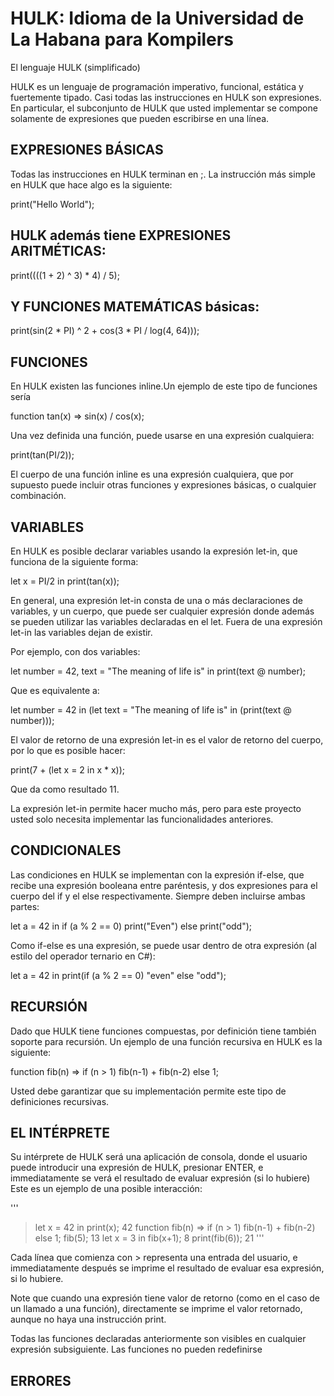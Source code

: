# HULK: Idioma de la Universidad de La Habana para Kompilers

El lenguaje HULK (simplificado)

HULK es un lenguaje de programación imperativo, funcional, estática y fuertemente tipado. Casi todas las instrucciones en HULK son expresiones. En particular, el subconjunto de HULK que usted implementar se compone solamente de expresiones que pueden escribirse en una línea.

## EXPRESIONES BÁSICAS
Todas las instrucciones en HULK terminan en ;. La instrucción más simple en HULK que hace algo es la siguiente:

print("Hello World");

## HULK además tiene EXPRESIONES ARITMÉTICAS:

print((((1 + 2) ^ 3) * 4) / 5);

## Y FUNCIONES MATEMÁTICAS básicas:

print(sin(2 * PI) ^ 2 + cos(3 * PI / log(4, 64)));

## FUNCIONES
En HULK existen las funciones inline.Un ejemplo de este tipo de funciones sería

function tan(x) => sin(x) / cos(x);

Una vez definida una función, puede usarse en una expresión cualquiera:

print(tan(PI/2));

El cuerpo de una función inline es una expresión cualquiera, que por supuesto puede incluir otras funciones y expresiones básicas, o cualquier combinación.

## VARIABLES
En HULK es posible declarar variables usando la expresión let-in, que funciona de la siguiente forma:

let x = PI/2 in print(tan(x));

En general, una expresión let-in consta de una o más declaraciones de variables, y un cuerpo, que puede ser cualquier expresión donde además se pueden utilizar las variables declaradas en el let. Fuera de una expresión let-in las variables dejan de existir.

Por ejemplo, con dos variables:

let number = 42, text = "The meaning of life is" in print(text @ number);

Que es equivalente a:

let number = 42 in (let text = "The meaning of life is" in (print(text @ number)));

El valor de retorno de una expresión let-in es el valor de retorno del cuerpo, por lo que es posible hacer:

print(7 + (let x = 2 in x * x));

Que da como resultado 11.

La expresión let-in permite hacer mucho más, pero para este proyecto usted solo necesita implementar las funcionalidades anteriores.

## CONDICIONALES
Las condiciones en HULK se implementan con la expresión if-else, que recibe una expresión booleana entre paréntesis, y dos expresiones para el cuerpo del if y el else respectivamente. Siempre deben incluirse ambas partes:

let a = 42 in if (a % 2 == 0) print("Even") else print("odd");

Como if-else es una expresión, se puede usar dentro de otra expresión (al estilo del operador ternario en C#):

let a = 42 in print(if (a % 2 == 0) "even" else "odd");

## RECURSIÓN
Dado que HULK tiene funciones compuestas, por definición tiene también soporte para recursión. Un ejemplo de una función recursiva en HULK es la siguiente:

function fib(n) => if (n > 1) fib(n-1) + fib(n-2) else 1;

Usted debe garantizar que su implementación permite este tipo de definiciones recursivas.

## EL INTÉRPRETE
Su intérprete de HULK será una aplicación de consola, donde el usuario puede introducir una expresión de HULK, presionar ENTER, e immediatamente se verá el resultado de evaluar expresión (si lo hubiere) Este es un ejemplo de una posible interacción:


'''
> let x = 42 in print(x);
42
> function fib(n) => if (n > 1) fib(n-1) + fib(n-2) else 1;
> fib(5);
13
> let x = 3 in fib(x+1);
8
> print(fib(6));
21
'''


Cada línea que comienza con > representa una entrada del usuario, e immediatamente después se imprime el resultado de evaluar esa expresión, si lo hubiere.

Note que cuando una expresión tiene valor de retorno (como en el caso de un llamado a una función), directamente se imprime el valor retornado, aunque no haya una instrucción print.

Todas las funciones declaradas anteriormente son visibles en cualquier expresión subsiguiente. Las funciones no pueden redefinirse

## ERRORES

